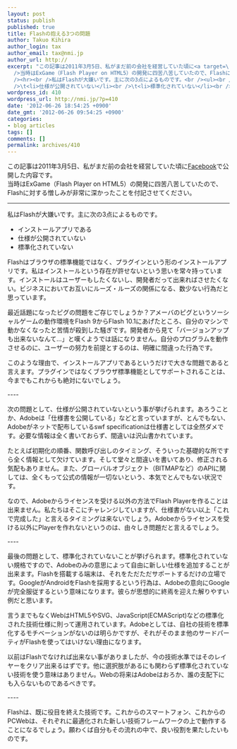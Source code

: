```yaml
---
layout: post
status: publish
published: true
title: Flashの抱える3つの問題
author: Takuo Kihira
author_login: tax
author_email: tax@nmi.jp
author_url: http://
excerpt: "この記事は2011年3月5日、私がまだ前の会社を経営していた頃に<a target=\"_blank\" href=\"http://facebook.com/takuo.kihira/\">Facebook</a>で公開した内容です。<br
  />当時はExGame（Flash Player on HTML5）の開発に四苦八苦していたので、Flashに対する憎しみが非常に深かったことを付記させてください。<br
  /><hr><br />私はFlashが大嫌いです。主に次の3点によるものです。<br /><ul><br />\t<li>インストールアプリである</li><br
  />\t<li>仕様が公開されていない</li><br />\t<li>標準化されていない</li><br /></ul><br />"
wordpress_id: 410
wordpress_url: http://nmi.jp/?p=410
date: '2012-06-26 18:54:25 +0900'
date_gmt: '2012-06-26 09:54:25 +0900'
categories:
- blog articles
tags: []
comments: []
permalink: archives/410
---
```

<p>この記事は2011年3月5日、私がまだ前の会社を経営していた頃に<a target="_blank" href="http://facebook.com/takuo.kihira/">Facebook</a>で公開した内容です。<br />
当時はExGame（Flash Player on HTML5）の開発に四苦八苦していたので、Flashに対する憎しみが非常に深かったことを付記させてください。</p>
<hr>
私はFlashが大嫌いです。主に次の3点によるものです。</p>
<ul>
<li>インストールアプリである</li>
<li>仕様が公開されていない</li>
<li>標準化されていない</li>
</ul>
<p><a id="more"></a><a id="more-410"></a>Flashはブラウザの標準機能ではなく、プラグインという形のインストールアプリです。私はインストールという存在が許せないという思いを常々持っています。インストールはユーザーもしたくないし、開発者だって出来ればさせたくない。ビジネスにおいてお互いにルーズ・ルーズの関係になる、数少ない行為だと思っています。</p>
<p>最近話題になったピグの問題をご存じでしょうか？アメーバのピグというソーシャルゲームの動作環境をFlash 9からFlash 10.1にあげたところ、自分のマシンで動かなくなったと苦情が殺到した騒ぎです。開発者から見て「バージョンアップも出来ないなんて…」と嘆くようでは話になりません。自分のプログラムを動作させるのに、ユーザーの努力を前提とするのは、明確に間違った行為です。</p>
<p>このような理由で、インストールアプリであるというだけで大きな問題であると言えます。プラグインではなくブラウザ標準機能としてサポートされることは、今までもこれからも絶対にないでしょう。</p>
<p>----</p>
<p>次の問題として、仕様が公開されていないという事が挙げられます。あろうことか、Adobeは「仕様書を公開している」などと言っていますが、とんでもない、Adobeがネットで配布しているswf specificationは仕様書としては全然ダメです。必要な情報は全く書いておらず、間違いは沢山書かれています。</p>
<p>たとえば初期化の順番、関数呼び出しのタイミング、そういった基礎的な所ですら全く情報として欠けています。そして堂々と間違いを書いてあり、修正される気配もありません。また、グローバルオブジェクト（BITMAPなど）のAPIに関しては、全くもって公式の情報が一切ないという、本気でとんでもない状況です。</p>
<p>なので、Adobeからライセンスを受ける以外の方法でFlash Playerを作ることは出来ません。私たちはそこにチャレンジしていますが、仕様書がない以上「これで完成した」と言えるタイミングは来ないでしょう。Adobeからライセンスを受ける以外にPlayerを作れないというのは、由々しき問題だと言えるでしょう。</p>
<p>----</p>
<p>最後の問題として、標準化されていないことが挙げられます。標準化されていない規格ですので、Adobeのみの意思によって自由に新しい仕様を追加することが出来ます。Flashを搭載する端末は、それをただただサポートするだけの立場です。GoogleがAndroidをFlashを採用するという行為は、Adobeの意向にGoogleが完全服従するという意味になります。彼らが思想的に終焉を迎えた解りやすい例だと思います。</p>
<p>言うまでもなくWebはHTML5やSVG、JavaScript(ECMAScript)などの標準化された技術仕様に則って運用されています。Adobeとしては、自社の技術を標準化するモチベーションがないのは明らかですが、それがそのまま他のサードパーティがFlashを使ってはいけない理由になります。</p>
<p>以前はFlashでなければ出来ない事がありましたが、今の技術水準ではそのレイヤーをクリア出来るはずです。他に選択肢があるにも関わらず標準化されていない技術を使う意味はありません。Webの将来はAdobeはおろか、誰の支配下にも入らないものであるべきです。</p>
<p>----</p>
<p>Flashは、既に役目を終えた技術です。これからのスマートフォン、これからのPCWebは、それぞれに最適化された新しい技術フレームワークの上で動作することになるでしょう。願わくば自分もその流れの中で、良い役割を果たしたいものです。</p>
